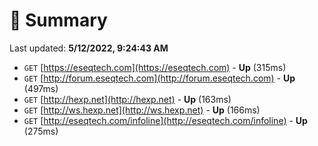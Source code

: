 # 📖 Summary
Last updated: **5/12/2022, 9:24:43 AM**

- `GET` [https://eseqtech.com](https://eseqtech.com) - **Up** (315ms)
- `GET` [http://forum.eseqtech.com](http://forum.eseqtech.com) - **Up** (497ms)
- `GET` [http://hexp.net](http://hexp.net) - **Up** (163ms)
- `GET` [http://ws.hexp.net](http://ws.hexp.net) - **Up** (166ms)
- `GET` [http://eseqtech.com/infoline](http://eseqtech.com/infoline) - **Up** (275ms)
